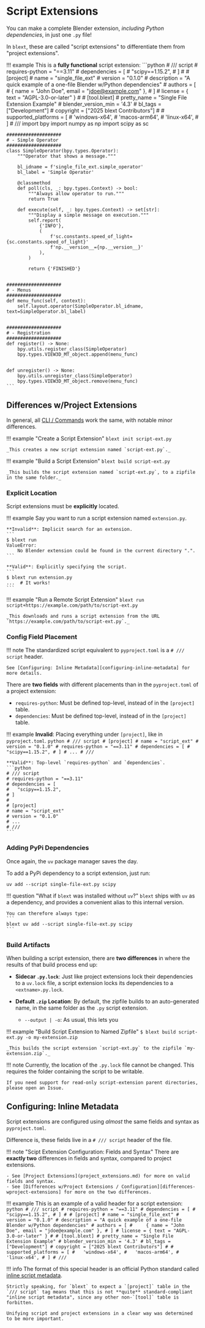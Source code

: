 # Script Extensions
You can make a complete Blender extension, _including Python dependencies_, in just one `.py` file!

In `blext`, these are called "script extensions" to differentiate them from "project extensions".

!!! example
	This is a **fully functional** script extension:
	```python
	# /// script
	# requires-python = "==3.11"
	# dependencies = [
	#   "scipy==1.15.2",
	# ]
	#
	# [project]
	# name = "single_file_ext"
	# version = "0.1.0"
	# description = "A quick example of a one-file Blender w/Python dependencies"
	# authors = [
	#     { name = "John Doe", email = "jdoe@example.com" },
	# ]
	# license = { text = "AGPL-3.0-or-later" }
	#
	# [tool.blext]
	# pretty_name = "Single File Extension Example"
	# blender_version_min = '4.3'
	# bl_tags = ["Development"]
	# copyright = ["2025 blext Contributors"]
	#
	# supported_platforms = [
	# 	'windows-x64',
	# 	'macos-arm64',
	# 	'linux-x64',
	# ]
	# ///
	import bpy
	import numpy as np
	import scipy as sc


	####################
	# - Simple Operator
	####################
	class SimpleOperator(bpy.types.Operator):
		"""Operator that shows a message."""

		bl_idname = f'single_file_ext.simple_operator'
		bl_label = 'Simple Operator'

		@classmethod
		def poll(cls, _: bpy.types.Context) -> bool:
			"""Always allow operator to run."""
			return True

		def execute(self, _: bpy.types.Context) -> set[str]:
			"""Display a simple message on execution."""
			self.report(
				{'INFO'},
				(
					f'sc.constants.speed_of_light={sc.constants.speed_of_light}'
					f'np.__version__={np.__version__}'
				),
			)

			return {'FINISHED'}


	####################
	# - Menus
	####################
	def menu_func(self, context):
		self.layout.operator(SimpleOperator.bl_idname, text=SimpleOperator.bl_label)


	####################
	# - Registration
	####################
	def register() -> None:
		bpy.utils.register_class(SimpleOperator)
		bpy.types.VIEW3D_MT_object.append(menu_func)


	def unregister() -> None:
		bpy.utils.unregister_class(SimpleOperator)
		bpy.types.VIEW3D_MT_object.remove(menu_func)
	```



## Differences w/Project Extensions
In general, all [CLI / Commands](cli/commands.md) work the same, with notable minor differences.

!!! example "Create a Script Extension"
	```
	blext init script-ext.py
	```

	_This creates a new script extension named `script-ext.py`._

!!! example "Build a Script Extension"
	```
	blext build script-ext.py
	```

	_This builds the script extension named `script-ext.py`, to a zipfile in the same folder._



### Explicit Location
Script extensions must be **explicitly** located.

!!! example
	Say you want to run a script extension named `extension.py`.

	**Invalid**: Implicit search for an extension.
	```
	$ blext run
	ValueError:
	    No Blender extension could be found in the current directory ".".
	```

	**Valid**: Explicitly specifying the script.
	```
	$ blext run extension.py
	...  # It works!
	```


!!! example "Run a Remote Script Extension"
	```
	blext run script+https://example.com/path/to/script-ext.py
	```

	_This downloads and runs a script extension from the URL `https://example.com/path/to/script-ext.py`._



### Config Field Placement
!!! note
	The standardized script equivalent to `pyproject.toml` is a `# /// script` header.

	See [Configuring: Inline Metadata][configuring-inline-metadata] for more details.

There are **two fields** with different placements than in the `pyproject.toml` of a project extension:

- `requires-python`: Must be defined top-level, instead of in the `[project]` table.
- `dependencies`: Must be defined top-level, instead of in the `[project]` table.


!!! example
	**Invalid**: Placing everything under `[project]`, like in `pyproject.toml`.
	```python
	# /// script
	# [project]
	# name = "script_ext"
	# version = "0.1.0"
	# requires-python = "==3.11"
	# dependencies = [
	#   "scipy==1.15.2",
	# ]
	# ...
	# ///
	```

	**Valid**: Top-level `requires-python` and `dependencies`.
	```python
	# /// script
	# requires-python = "==3.11"
	# dependencies = [
	#   "scipy==1.15.2",
	# ]
	#
	# [project]
	# name = "script_ext"
	# version = "0.1.0"
	# ...
	# ///
	```



### Adding PyPi Dependencies
Once again, the `uv` package manager saves the day.

To add a PyPi dependency to a script extension, just run:
```
uv add --script single-file-ext.py scipy
```

!!! question "What if `blext` was installed without `uv`?"
	`blext` ships with `uv` as a dependency, and provides a convenient alias to this internal version.

	You can therefore always type:
	```
	blext uv add --script single-file-ext.py scipy
	```



### Build Artifacts
When building a script extension, there are **two differences** in where the results of that build process end up:

- **Sidecar `.py.lock`**: Just like project extensions lock their dependencies to a `uv.lock` file, a script extension locks its dependencies to a `<extname>.py.lock`.

- **Default `.zip` Location**: By default, the zipfile builds to an auto-generated name, in the same folder as the `.py` script extension.
	- `--output | -o`: As usual, this lets you 

!!! example "Build Script Extension to Named Zipfile"
	```
	$ blext build script-ext.py -o my-extension.zip
	```
	
	_This builds the script extension `script-ext.py` to the zipfile `my-extension.zip`._

!!! note
	Currently, the location of the `.py.lock` file cannot be changed.
	This requires the folder containing the script to be writable.

	If you need support for read-only script-extension parent directories, please open an Issue.



## Configuring: Inline Metadata
Script extensions are configured using _almost_ the same fields and syntax as `pyproject.toml`.

Difference is, these fields live in a `# /// script` header of the file.

!!! note "Scipt Extension Configuration: Fields and Syntax"
	There are **exactly two** differences in fields and syntax, compared to project extensions.

	- See [Project Extensions](project_extensions.md) for more on valid fields and syntax.
	- See [Differences w/Project Extensions / Configuration][differences-wproject-extensions] for more on the two differences.

!!! example
	This is an example of a valid header for a script extension:
	```python
	# /// script
	# requires-python = "==3.11"
	# dependencies = [
	#   "scipy==1.15.2",
	# ]
	#
	# [project]
	# name = "single_file_ext"
	# version = "0.1.0"
	# description = "A quick example of a one-file Blender w/Python dependencies"
	# authors = [
	#     { name = "John Doe", email = "jdoe@example.com" },
	# ]
	# license = { text = "AGPL-3.0-or-later" }
	#
	# [tool.blext]
	# pretty_name = "Single File Extension Example"
	# blender_version_min = '4.3'
	# bl_tags = ["Development"]
	# copyright = ["2025 blext Contributors"]
	#
	# supported_platforms = [
	# 	'windows-x64',
	# 	'macos-arm64',
	# 	'linux-x64',
	# ]
	# ///
	```

!!! info
	The format of this special header is an official Python standard called [inline script metadata](https://packaging.python.org/en/latest/specifications/inline-script-metadata/#inline-script-metadata).

	Strictly speaking, for `blext` to expect a `[project]` table in the `/// script` tag means that this is not **quite** standard-compliant "inline script metadata", since any other non-`[tool]` table is forbitten.

	Unifying script and project extensions in a clear way was determined to be more important.
